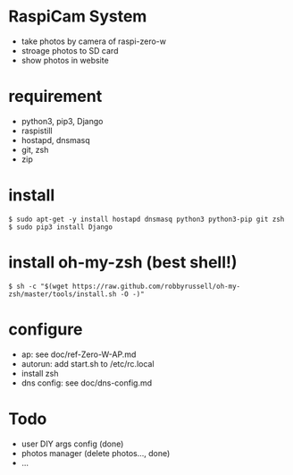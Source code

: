 # RaspiCam System
 - take photos by camera of raspi-zero-w 
 - stroage photos to SD card
 - show photos in website

# requirement
 - python3, pip3, Django
 - raspistill
 - hostapd, dnsmasq
 - git, zsh
 - zip

# install 
```
$ sudo apt-get -y install hostapd dnsmasq python3 python3-pip git zsh
$ sudo pip3 install Django
```

# install oh-my-zsh (best shell!)
```
$ sh -c "$(wget https://raw.github.com/robbyrussell/oh-my-zsh/master/tools/install.sh -O -)"
```

# configure
 - ap: see doc/ref-Zero-W-AP.md
 - autorun: add start.sh to /etc/rc.local
 - install zsh
 - dns config: see doc/dns-config.md
# Todo
 - user DIY args config (done)
 - photos manager (delete photos..., done)
 - ...
